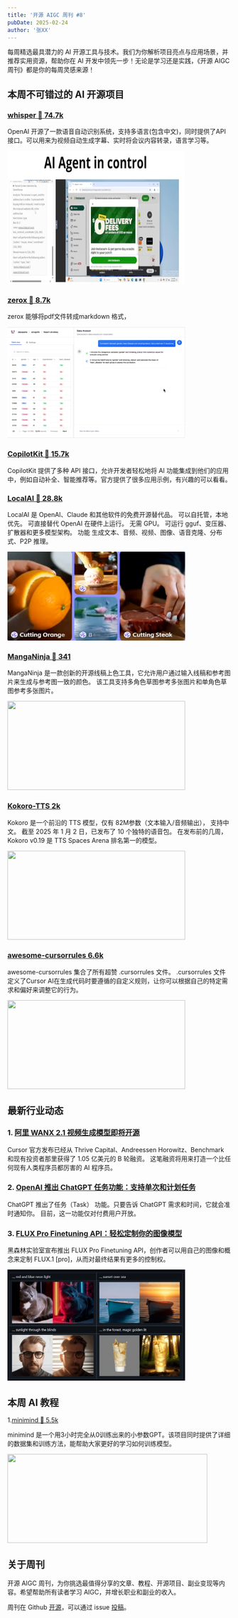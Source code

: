 ```yaml
---
title: '开源 AIGC 周刊 #8'
pubDate: 2025-02-24
author: '张XX'
---
```


每周精选最具潜力的 AI 开源工具与技术。我们为你解析项目亮点与应用场景，并推荐实用资源，帮助你在 AI 开发中领先一步！无论是学习还是实践，《开源 AIGC 周刊》都是你的每周灵感来源！

## 本周不可错过的 AI 开源项目

### [whisper 🌟 74.7k](https://github.com/openai/whisper?tab=readme-ov-file)

OpenAI 开源了一款语音自动识别系统，支持多语言(包含中文)，同时提供了API接口。可以用来为视频自动生成字幕、实时将会议内容转录，语言学习等。

<img src="image-2.png" style="width:400px; height:300px;"/>


### [zerox 🌟 8.7k](https://github.com/getomni-ai/zerox?tab=readme-ov-file)
zerox 能够将pdf文件转成markdown 格式，


<img src="image-7.png" style="width:400px; height:250px;"/>

### [CopilotKit 🌟 15.7k](https://github.com/CopilotKit/CopilotKit)
CopilotKit 提供了多种 API 接口，允许开发者轻松地将 AI 功能集成到他们的应用中，例如自动补全、智能推荐等。官方提供了很多应用示例，有兴趣的可以看看。


### [LocalAI 🌟 28.8k](https://github.com/mudler/LocalAI)
LocalAI 是 OpenAI、Claude 和其他软件的免费开源替代品。 可以自托管，本地优先。 可直接替代 OpenAI 在硬件上运行。 无需 GPU。 可运行 gguf、变压器、扩散器和更多模型架构。 功能 生成文本、音频、视频、图像、语音克隆、分布式、P2P 推理。

<img src="image-8.png" style="width:400px; height:200px;"/>

### [MangaNinja 🌟 341](https://github.com/ali-vilab/MangaNinjia)
MangaNinja 是一款创新的开源线稿上色工具，它允许用户通过输入线稿和参考图片来生成与参考图一致的颜色。 该工具支持多角色草图参考多张图片和单角色草图参考多张图片。 

<img src="image-10.png" style="width:400px; height:200px;"/>

### [Kokoro-TTS  2k](https://huggingface.co/hexgrad/Kokoro-82M)
Kokoro 是一个前沿的 TTS 模型，仅有 82M参数（文本输入/音频输出）， 支持中文。 截至 2025 年 1 月 2 日，已发布了 10 个独特的语音包。 在发布前的几周，Kokoro v0.19 是 TTS Spaces Arena 排名第一的模型。 


<img src="2024-12-23-10-46-54.png"  style="width:400px; height:200px;"/>

### [awesome-cursorrules  6.6k](https://github.com/PatrickJS/awesome-cursorrules)
awesome-cursorrules 集合了所有超赞 .cursorrules 文件。 .cursorrules 文件定义了Cursor AI在生成代码时要遵循的自定义规则，让你可以根据自己的特定需求和偏好来调整它的行为。


<img src="2024-12-23-10-46-54.png"  style="width:400px; height:200px;"/>

## 最新行业动态
### 1. [阿里 WANX 2.1 视频生成模型即将开源](https://www.cursor.com/blog/series-b)



Cursor 官方发布已经从 Thrive Capital、Andreessen Horowitz、Benchmark 和现有投资者那里获得了 1.05 亿美元的 B 轮融资。 这笔融资将用来打造一个比任何现有人类程序员都厉害的 AI 程序员。

### 2. [OpenAI 推出 ChatGPT 任务功能：支持单次和计划任务](https://x.com/OpenAI/status/1879267274185756896?mx=27)

ChatGPT 推出了任务（Task） 功能。只要告诉 ChatGPT 需求和时间，它就会准时通知你。 目前，这一功能仅对付费用户开放。

### 3. [FLUX Pro Finetuning API：轻松定制你的图像模型](https://blackforestlabs.ai/announcing-the-flux-pro-finetuning-api/)

黑森林实验室宣布推出 FLUX Pro Finetuning API，创作者可以用自己的图像和概念来定制 FLUX.1 [pro]，从而对最终结果有更多的控制权。

<img src="image-3.png" style="width:400px; height:250px;"/>


## 本周 AI 教程
1.[minimind 🌟 5.5k](https://github.com/jingyaogong/minimind)

minimind 是一个用3小时完全从0训练出来的小参数GPT。该项目同时提供了详细的数据集和训练方法，能帮助大家更好的学习如何训练模型。

<img src="image-9.png" style="width:450px; height:200px;"/>

## 关于周刊

开源 AIGC 周刊，为你挑选最值得分享的文章、教程、开源项目、副业变现等内容。希望帮助所有读者学习 AIGC，并增长职业和副业的收入。

周刊在 Github [开源](https://github.com/YOYZHANG/open-source-ai-weekly)，可以通过 issue [投稿](https://github.com/YOYZHANG/open-source-ai-weekly/issues/new)。
